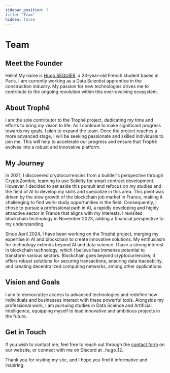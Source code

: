 ```yaml
---
sidebar_position: 7
title: "Team"
hidden: false
---
```


# Team

## Meet the Founder

Hello! My name is <a href="https://linktr.ee/sequierh" target="_blank">Hugo SEQUIER</a>, a 23-year-old French student based in Paris. I am currently working as a Data Scientist apprentice in the construction industry. My passion for new technologies drives me to contribute to the ongoing revolution within this ever-evolving ecosystem.

## About Trophē

I am the sole contributor to the Trophē project, dedicating my time and efforts to bring my vision to life. As I continue to make significant progress towards my goals, I plan to expand the team. Once the project reaches a more advanced stage, I will be seeking passionate and skilled individuals to join me. This will help to accelerate our progress and ensure that Trophē evolves into a robust and innovative platform.

## My Journey

In 2021, I discovered cryptocurrencies from a builder's perspective through CryptoZombie, learning to use Solidity for smart contract development. However, I decided to set aside this pursuit and refocus on my studies and the field of AI to develop my skills and specialize in this area. This pivot was driven by the slow growth of the blockchain job market in France, making it challenging to find work-study opportunities in the field. Consequently, I chose to pursue a professional path in AI, a rapidly developing and highly attractive sector in France that aligns with my interests. I revisited blockchain technology in November 2023, adding a financial perspective to my understanding.

Since April 2024, I have been working on the Trophē project, merging my expertise in AI and blockchain to create innovative solutions. My enthusiasm for technology extends beyond AI and data science. I have a strong interest in blockchain technology, which I believe has immense potential to transform various sectors. Blockchain goes beyond cryptocurrencies; it offers robust solutions for securing transactions, ensuring data traceability, and creating decentralized computing networks, among other applications.

## Vision and Goals

I aim to democratize access to advanced technologies and redefine how individuals and businesses interact with these powerful tools. Alongside my professional work, I am pursuing studies in Data Science and Artificial Intelligence, equipping myself to lead innovative and ambitious projects in the future.

## Get in Touch

If you wish to contact me, feel free to reach out through the [contact form](https://trophe.net/contact) on our website, or connect with me on Discord at _hugo_12.

Thank you for visiting my site, and I hope you find it informative and inspiring.

